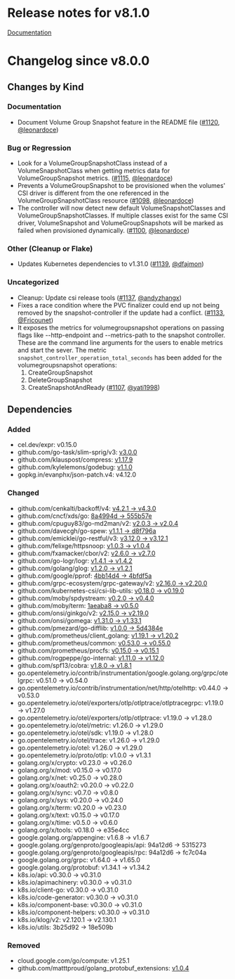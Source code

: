 # Release notes for v8.1.0

[Documentation](https://kubernetes-csi.github.io)

# Changelog since v8.0.0

## Changes by Kind

### Documentation

- Document Volume Group Snapshot feature in the README file ([#1120](https://github.com/kubernetes-csi/external-snapshotter/pull/1120), [@leonardoce](https://github.com/leonardoce))

### Bug or Regression

- Look for a VolumeGroupSnapshotClass instead of a VolumeSnapshotClass when getting metrics data for VolumeGroupSnapshot metrics. ([#1115](https://github.com/kubernetes-csi/external-snapshotter/pull/1115), [@leonardoce](https://github.com/leonardoce))
- Prevents a VolumeGroupSnapshot to be provisioned when the volumes' CSI driver is different from the one referenced in the VolumeGroupSnapshotClass resource ([#1098](https://github.com/kubernetes-csi/external-snapshotter/pull/1098), [@leonardoce](https://github.com/leonardoce))
- The controller will now detect new default VolumeSnapshotClasses and VolumeGroupSnapshotClasses.
  If multiple classes exist for the same CSI driver, VolumeSnapshot and VolumeGroupSnapshots
  will be marked as failed when provisioned dynamically. ([#1100](https://github.com/kubernetes-csi/external-snapshotter/pull/1100), [@leonardoce](https://github.com/leonardoce))

### Other (Cleanup or Flake)

- Updates Kubernetes dependencies to v1.31.0 ([#1139](https://github.com/kubernetes-csi/external-snapshotter/pull/1139), [@dfajmon](https://github.com/dfajmon))

### Uncategorized

- Cleanup: Update csi release tools ([#1137](https://github.com/kubernetes-csi/external-snapshotter/pull/1137), [@andyzhangx](https://github.com/andyzhangx))
- Fixes a race condition where the PVC finalizer could end up not being removed by the snapshot-controller if the update had a conflict. ([#1133](https://github.com/kubernetes-csi/external-snapshotter/pull/1133), [@Fricounet](https://github.com/Fricounet))
- It exposes the metrics for volumegroupsnapshot operations on passing flags like --http-endpoint and --metrics-path to the snapshot controller. These are the command line arguments for the users to enable metrics and start the sever.
  The metric `snapshot_controller_operation_total_seconds` has been added for the volumegroupsnapshot operations:
  1. CreateGroupSnapshot
  2. DeleteGroupSnapshot
  3. CreateSnapshotAndReady ([#1107](https://github.com/kubernetes-csi/external-snapshotter/pull/1107), [@yati1998](https://github.com/yati1998))

## Dependencies

### Added
- cel.dev/expr: v0.15.0
- github.com/go-task/slim-sprig/v3: [v3.0.0](https://github.com/go-task/slim-sprig/tree/v3.0.0)
- github.com/klauspost/compress: [v1.17.9](https://github.com/klauspost/compress/tree/v1.17.9)
- github.com/kylelemons/godebug: [v1.1.0](https://github.com/kylelemons/godebug/tree/v1.1.0)
- gopkg.in/evanphx/json-patch.v4: v4.12.0

### Changed
- github.com/cenkalti/backoff/v4: [v4.2.1 → v4.3.0](https://github.com/cenkalti/backoff/compare/v4.2.1...v4.3.0)
- github.com/cncf/xds/go: [8a4994d → 555b57e](https://github.com/cncf/xds/compare/8a4994d...555b57e)
- github.com/cpuguy83/go-md2man/v2: [v2.0.3 → v2.0.4](https://github.com/cpuguy83/go-md2man/compare/v2.0.3...v2.0.4)
- github.com/davecgh/go-spew: [v1.1.1 → d8f796a](https://github.com/davecgh/go-spew/compare/v1.1.1...d8f796a)
- github.com/emicklei/go-restful/v3: [v3.12.0 → v3.12.1](https://github.com/emicklei/go-restful/compare/v3.12.0...v3.12.1)
- github.com/felixge/httpsnoop: [v1.0.3 → v1.0.4](https://github.com/felixge/httpsnoop/compare/v1.0.3...v1.0.4)
- github.com/fxamacker/cbor/v2: [v2.6.0 → v2.7.0](https://github.com/fxamacker/cbor/compare/v2.6.0...v2.7.0)
- github.com/go-logr/logr: [v1.4.1 → v1.4.2](https://github.com/go-logr/logr/compare/v1.4.1...v1.4.2)
- github.com/golang/glog: [v1.2.0 → v1.2.1](https://github.com/golang/glog/compare/v1.2.0...v1.2.1)
- github.com/google/pprof: [4bb14d4 → 4bfdf5a](https://github.com/google/pprof/compare/4bb14d4...4bfdf5a)
- github.com/grpc-ecosystem/grpc-gateway/v2: [v2.16.0 → v2.20.0](https://github.com/grpc-ecosystem/grpc-gateway/compare/v2.16.0...v2.20.0)
- github.com/kubernetes-csi/csi-lib-utils: [v0.18.0 → v0.19.0](https://github.com/kubernetes-csi/csi-lib-utils/compare/v0.18.0...v0.19.0)
- github.com/moby/spdystream: [v0.2.0 → v0.4.0](https://github.com/moby/spdystream/compare/v0.2.0...v0.4.0)
- github.com/moby/term: [1aeaba8 → v0.5.0](https://github.com/moby/term/compare/1aeaba8...v0.5.0)
- github.com/onsi/ginkgo/v2: [v2.15.0 → v2.19.0](https://github.com/onsi/ginkgo/compare/v2.15.0...v2.19.0)
- github.com/onsi/gomega: [v1.31.0 → v1.33.1](https://github.com/onsi/gomega/compare/v1.31.0...v1.33.1)
- github.com/pmezard/go-difflib: [v1.0.0 → 5d4384e](https://github.com/pmezard/go-difflib/compare/v1.0.0...5d4384e)
- github.com/prometheus/client_golang: [v1.19.1 → v1.20.2](https://github.com/prometheus/client_golang/compare/v1.19.1...v1.20.2)
- github.com/prometheus/common: [v0.53.0 → v0.55.0](https://github.com/prometheus/common/compare/v0.53.0...v0.55.0)
- github.com/prometheus/procfs: [v0.15.0 → v0.15.1](https://github.com/prometheus/procfs/compare/v0.15.0...v0.15.1)
- github.com/rogpeppe/go-internal: [v1.11.0 → v1.12.0](https://github.com/rogpeppe/go-internal/compare/v1.11.0...v1.12.0)
- github.com/spf13/cobra: [v1.8.0 → v1.8.1](https://github.com/spf13/cobra/compare/v1.8.0...v1.8.1)
- go.opentelemetry.io/contrib/instrumentation/google.golang.org/grpc/otelgrpc: v0.51.0 → v0.54.0
- go.opentelemetry.io/contrib/instrumentation/net/http/otelhttp: v0.44.0 → v0.53.0
- go.opentelemetry.io/otel/exporters/otlp/otlptrace/otlptracegrpc: v1.19.0 → v1.27.0
- go.opentelemetry.io/otel/exporters/otlp/otlptrace: v1.19.0 → v1.28.0
- go.opentelemetry.io/otel/metric: v1.26.0 → v1.29.0
- go.opentelemetry.io/otel/sdk: v1.19.0 → v1.28.0
- go.opentelemetry.io/otel/trace: v1.26.0 → v1.29.0
- go.opentelemetry.io/otel: v1.26.0 → v1.29.0
- go.opentelemetry.io/proto/otlp: v1.0.0 → v1.3.1
- golang.org/x/crypto: v0.23.0 → v0.26.0
- golang.org/x/mod: v0.15.0 → v0.17.0
- golang.org/x/net: v0.25.0 → v0.28.0
- golang.org/x/oauth2: v0.20.0 → v0.22.0
- golang.org/x/sync: v0.7.0 → v0.8.0
- golang.org/x/sys: v0.20.0 → v0.24.0
- golang.org/x/term: v0.20.0 → v0.23.0
- golang.org/x/text: v0.15.0 → v0.17.0
- golang.org/x/time: v0.5.0 → v0.6.0
- golang.org/x/tools: v0.18.0 → e35e4cc
- google.golang.org/appengine: v1.6.8 → v1.6.7
- google.golang.org/genproto/googleapis/api: 94a12d6 → 5315273
- google.golang.org/genproto/googleapis/rpc: 94a12d6 → fc7c04a
- google.golang.org/grpc: v1.64.0 → v1.65.0
- google.golang.org/protobuf: v1.34.1 → v1.34.2
- k8s.io/api: v0.30.0 → v0.31.0
- k8s.io/apimachinery: v0.30.0 → v0.31.0
- k8s.io/client-go: v0.30.0 → v0.31.0
- k8s.io/code-generator: v0.30.0 → v0.31.0
- k8s.io/component-base: v0.30.0 → v0.31.0
- k8s.io/component-helpers: v0.30.0 → v0.31.0
- k8s.io/klog/v2: v2.120.1 → v2.130.1
- k8s.io/utils: 3b25d92 → 18e509b

### Removed
- cloud.google.com/go/compute: v1.25.1
- github.com/matttproud/golang_protobuf_extensions: [v1.0.4](https://github.com/matttproud/golang_protobuf_extensions/tree/v1.0.4)
